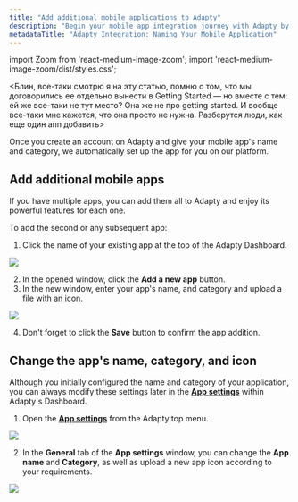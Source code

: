 ```yaml
---
title: "Add additional mobile applications to Adapty"
description: "Begin your mobile app integration journey with Adapty by naming your application and specifying its category, ensuring synchronization with App Store data. Learn how to configure and modify these details effortlessly within the Adapty Dashboard's App Settings section"
metadataTitle: "Adapty Integration: Naming Your Mobile Application"
---
```


import Zoom from 'react-medium-image-zoom';
import 'react-medium-image-zoom/dist/styles.css';

\<Блин, все-таки смотрю я на эту статью, помню о том, что мы договорились ее отдельно вынести в Getting Started — но вместе с тем: ей же все-таки не тут место? Она же не про getting started. И вообще все-таки мне кажется, что она просто не нужна. Разберутся люди, как еще один апп добавить> 

Once you create an account on Adapty and give your mobile app's name and category, we automatically set up the app for you on our platform.

## Add additional mobile apps

If you have multiple apps, you can add them all to Adapty and enjoy its powerful features for each one.

To add the second or any subsequent app:

1. Click the name of your existing app at the top of the Adapty Dashboard.

   
<Zoom>
  <img src={require('./img/cbca917-add_new_app.webp').default}
  style={{
    border: '1px solid #727272', /* border width and color */
    width: '700px', /* image width */
    display: 'block', /* for alignment */
    margin: '0 auto' /* center alignment */
  }}
/>
</Zoom>



2. In the opened window, click the **Add a new app** button.
3. In the new window, enter your app's name, and category and upload a file with an icon.

   
<Zoom>
  <img src={require('./img/8a64858-name_category.webp').default}
  style={{
    border: 'none', /* border width and color */
    width: '700px', /* image width */
    display: 'block', /* for alignment */
    margin: '0 auto' /* center alignment */
  }}
/>
</Zoom>



4. Don't forget to click the **Save** button to confirm the app addition.

## Change the app's name, category, and icon

Although you initially configured the name and category of your application, you can always modify these settings later in the [**App settings**](https://app.adapty.io/settings/general) within Adapty's Dashboard.

1. Open the [**App settings**](https://app.adapty.io/settings/general) from the Adapty top menu.

   
<Zoom>
  <img src={require('./img/26f79d5-App_settings_top_menu.webp').default}
  style={{
    border: '1px solid #727272', /* border width and color */
    width: '700px', /* image width */
    display: 'block', /* for alignment */
    margin: '0 auto' /* center alignment */
  }}
/>
</Zoom>



2. In the **General** tab of the **App settings** window, you can change the **App name** and **Category**, as well as upload a new app icon according to your requirements.






<Zoom>
  <img src={require('./img/e5437a6-app_settings.webp').default}
  style={{
    border: '1px solid #727272', /* border width and color */
    width: '700px', /* image width */
    display: 'block', /* for alignment */
    margin: '0 auto' /* center alignment */
  }}
/>
</Zoom>


